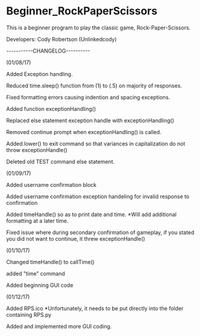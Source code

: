 # Beginner_RockPaperScissors
This is a beginner program to play the classic game, Rock-Paper-Scissors.

Developers: Cody Robertson (Unlinkedcody)

-----------CHANGELOG----------

(01/08/17)

Added Exception handling.

Reduced time.sleep() function from (1) to (.5) on majority of responses.

Fixed formatting errors causing indention and spacing exceptions.

Added function exceptionHandling()

Replaced else statement exception handle with exceptionHandling()

Removed continue prompt when exceptionHandling() is called.

Added.lower() to exit command so that variances in capitalization do not throw exceptionHandle()

Deleted old TEST command else statement.



(01/09/17)

Added username confirmation block

Added username confirmation exception handeling for invalid response to confirmation

Added timeHandle() so as to print date and time. *Will add additional formatting at a later time.

Fixed issue where during secondary confirmation of gameplay, if you stated you did not want to continue, it threw exceptionHandle()


(01/10/17)

Changed timeHandle() to callTime()

added "time" command

Added beginning GUI code

(01/12/17)

Added RPS.ico *Unfortunately, it needs to be put directly into the folder containing RPS.py

Added and implemented more GUI coding.
